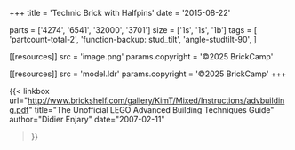 +++
title = 'Technic Brick with Halfpins'
date  = '2015-08-22'

parts = ['4274', '6541', '32000', '3701']
size  = ['1s', '1s', '1b']
tags  = [
  'partcount-total-2',
  'function-backup: stud_tilt',
  'angle-studtilt-90',
]

[[resources]]
src              = 'image.png'
params.copyright = '©2025 BrickCamp'

[[resources]]
src              = 'model.ldr'
params.copyright = '©2025 BrickCamp'
+++

{{< linkbox
    url="http://www.brickshelf.com/gallery/KimT/Mixed/Instructions/advbuilding.pdf"
    title="The Unofficial LEGO Advanced Building Techniques Guide"
    author="Didier Enjary"
    date="2007-02-11"
>}}
